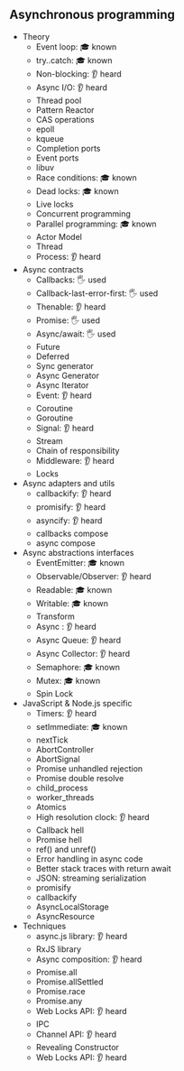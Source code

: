 ## Asynchronous programming

- Theory
  - Event loop: 🎓 known
  - try..catch: 🎓 known
  - Non-blocking: 👂 heard
  - Async I/O: 👂 heard
  - Thread pool
  - Pattern Reactor
  - CAS operations
  - epoll
  - kqueue
  - Completion ports
  - Event ports
  - libuv
  - Race conditions: 🎓 known
  - Dead locks: 🎓 known
  - Live locks
  - Concurrent programming
  - Parallel programming: 🎓 known
  - Actor Model
  - Thread
  - Process: 👂 heard
- Async contracts
  - Callbacks: 🖐️ used
  - Callback-last-error-first: 🖐️ used
  - Thenable: 👂 heard
  - Promise: 🖐️ used
  - Async/await: 🖐️ used
  - Future
  - Deferred
  - Sync generator
  - Async Generator
  - Async Iterator
  - Event: 👂 heard
  - Coroutine
  - Goroutine
  - Signal: 👂 heard
  - Stream
  - Chain of responsibility
  - Middleware: 👂 heard
  - Locks
- Async adapters and utils
  - callbackify: 👂 heard
  - promisify: 👂 heard
  - asyncify: 👂 heard
  - callbacks compose
  - async compose
- Async abstractions interfaces
  - EventEmitter: 🎓 known
  - Observable/Observer: 👂 heard
  - Readable: 🎓 known
  - Writable: 🎓 known
  - Transform
  - Async : 👂 heard
  - Async Queue: 👂 heard
  - Async Collector: 👂 heard
  - Semaphore: 🎓 known
  - Mutex: 🎓 known
  - Spin Lock
- JavaScript & Node.js specific
  - Timers: 👂 heard
  - setImmediate: 🎓 known
  - nextTick
  - AbortController
  - AbortSignal
  - Promise unhandled rejection
  - Promise double resolve
  - child_process
  - worker_threads
  - Atomics
  - High resolution clock: 👂 heard
  - Callback hell
  - Promise hell
  - ref() and unref()
  - Error handling in async code
  - Better stack traces with return await
  - JSON: streaming serialization
  - promisify
  - callbackify
  - AsyncLocalStorage
  - AsyncResource
- Techniques
  - async.js library: 👂 heard
  - RxJS library
  - Async composition: 👂 heard
  - Promise.all
  - Promise.allSettled
  - Promise.race
  - Promise.any
  - Web Locks API: 👂 heard
  - IPC
  - Channel API: 👂 heard
  - Revealing Constructor
  - Web Locks API: 👂 heard
